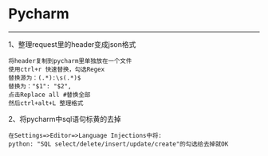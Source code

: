 # Pycharm

---

1、整理request里的header变成json格式

```
将header复制到pycharm里单独放在一个文件
使用ctrl+r 快速替换，勾选Regex
替换源为：(.*):\s(.*)$
替换为："$1": "$2",
点击Replace all #替换全部
然后ctrl+alt+L 整理格式
```

2、将pycharm中sql语句标黄的去掉

```
在Settings=>Editor=>Language Injections中将:
python: "SQL select/delete/insert/update/create"的勾选给去掉就OK
```

